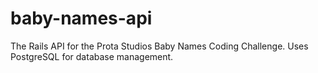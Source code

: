 # baby-names-api

The Rails API for the Prota Studios Baby Names Coding Challenge. Uses PostgreSQL for database management.
